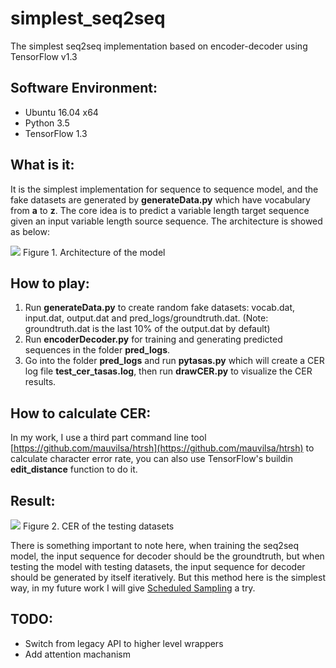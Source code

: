 # simplest_seq2seq
The simplest seq2seq implementation based on encoder-decoder using TensorFlow v1.3

## Software Environment:

- Ubuntu 16.04 x64
- Python 3.5
- TensorFlow 1.3

## What is it:

It is the simplest implementation for sequence to sequence model, and the fake datasets are generated by **generateData.py** which have vocabulary from **a** to **z**. The core idea is to predict a variable length target sequence given an input variable length source sequence. The architecture is showed as below:

![](https://user-images.githubusercontent.com/9562709/31343864-34ccec06-ad11-11e7-9245-09b706565f79.png)
Figure 1. Architecture of the model

## How to play:

1. Run **generateData.py** to create random fake datasets: vocab.dat, input.dat, output.dat and pred_logs/groundtruth.dat. (Note: groundtruth.dat is the last 10% of the output.dat by default)
2. Run **encoderDecoder.py** for training and generating predicted sequences in the folder **pred_logs**.
3. Go into the folder **pred_logs** and run **pytasas.py** which will create a CER log file **test_cer_tasas.log**, then run **drawCER.py** to visualize the CER results.

## How to calculate CER:

In my work, I use a third part command line tool [https://github.com/mauvilsa/htrsh](https://github.com/mauvilsa/htrsh) to calculate character error rate, you can also use TensorFlow's buildin **edit_distance** function to do it. 

## Result:

![](https://user-images.githubusercontent.com/9562709/31343886-531d038a-ad11-11e7-8d8d-4625f939803c.png)
Figure 2. CER of the testing datasets

There is something important to note here, when training the seq2seq model, the input sequence for decoder should be the groundtruth, but when testing the model with testing datasets, the input sequence for decoder should be generated by itself iteratively. But this method here is the simplest way, in my future work I will give [Scheduled Sampling](https://arxiv.org/pdf/1506.03099v3.pdf) a try.

## TODO:

- Switch from legacy API to higher level wrappers
- Add attention machanism

